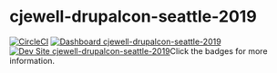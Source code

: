 # cjewell-drupalcon-seattle-2019

[![CircleCI](https://circleci.com/gh/pantheon-training-org/cjewell-drupalcon-seattle-2019.svg?style=shield)](https://circleci.com/gh/pantheon-training-org/cjewell-drupalcon-seattle-2019)
[![Dashboard cjewell-drupalcon-seattle-2019](https://img.shields.io/badge/dashboard-cjewell_drupalcon_seattle_2019-yellow.svg)](https://dashboard.pantheon.io/sites/4eee0bbe-e57e-4431-bd40-a4e5faf4c90a#dev/code)
[![Dev Site cjewell-drupalcon-seattle-2019](https://img.shields.io/badge/site-cjewell_drupalcon_seattle_2019-blue.svg)](http://dev-cjewell-drupalcon-seattle-2019.pantheonsite.io/)Click the badges for more information.
